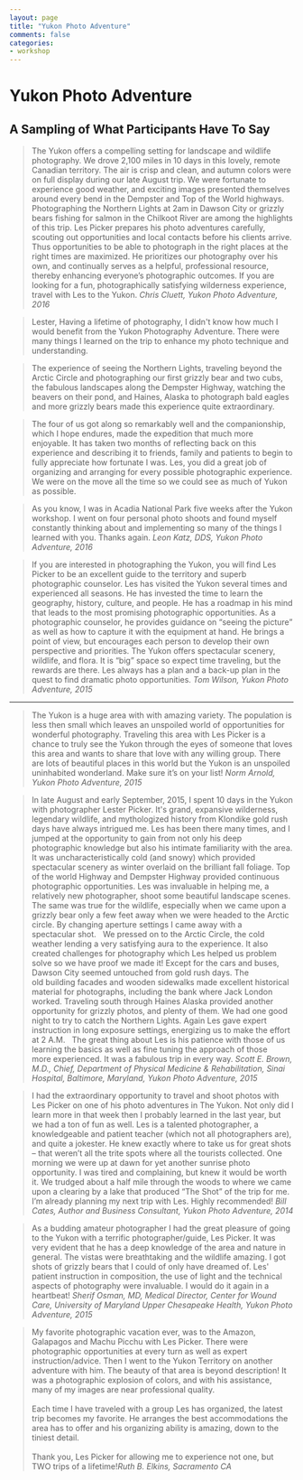 ```yaml
---
layout: page
title: "Yukon Photo Adventure"
comments: false
categories:
- workshop
---
```


# Yukon Photo Adventure

## A Sampling of What Participants Have To Say

> The Yukon offers a compelling setting for landscape and wildlife photography. We drove 2,100 miles in 10 days in this lovely, remote Canadian territory. The air is crisp and clean, and autumn colors were on full display during our late August trip. We were fortunate to experience good weather, and exciting images presented themselves around every bend in the Dempster and Top of the World highways. Photographing the Northern Lights at 2am in Dawson City or grizzly bears fishing for salmon in the Chilkoot River are among the highlights of this trip. Les Picker prepares his photo adventures carefully, scouting out opportunities and local contacts before his clients arrive. Thus opportunities to be able to photograph in the right places at the right times are maximized. He prioritizes our photography over his own, and continually serves as a helpful, professional resource, thereby enhancing everyone’s photographic outcomes. If you are looking for a fun, photographically satisfying wilderness experience, travel with Les to the Yukon.  <cite>Chris Cluett, Yukon Photo Adventure, 2016</cite>


> Lester, 
Having a lifetime of photography, I didn't know how much I would benefit from the Yukon Photography Adventure.  There were many things I learned on the trip to enhance my photo technique and understanding. 

> The experience of seeing the Northern Lights, traveling beyond the Arctic Circle and photographing our first grizzly bear and two cubs, the fabulous landscapes along the Dempster Highway, watching the beavers on their pond, and Haines, Alaska to photograph bald eagles and more grizzly bears made this experience quite extraordinary.  

> The four of us got along so remarkably well and the companionship, which I hope endures, made the expedition that much more enjoyable. It has taken two months of reflecting back on this experience and describing it to friends, family and patients to begin to fully appreciate how fortunate I was.  Les, you did a great job of organizing and arranging for every possible photographic experience.  We were on the move all the time so we could see as much of Yukon as possible. 

> As you know, I was in Acadia National Park five weeks after the Yukon workshop. I went on four personal photo shoots and found myself constantly thinking about and implementing so many of the things I learned with you. Thanks again. <cite>Leon Katz, DDS, Yukon Photo Adventure, 2016</cite>

> If you are interested in photographing the Yukon, you will find Les Picker to be an excellent guide to the territory and superb photographic counselor.  Les has visited the Yukon several times and experienced all seasons.  He has invested the time to learn the geography, history, culture, and people. He has a roadmap in his mind that leads to the most promising photographic opportunities.  As a photographic counselor, he provides guidance on “seeing the picture” as well as how to capture it with the equipment at hand.  He brings a point of view, but encourages each person to develop their own perspective and priorities.  The Yukon offers spectacular scenery, wildlife, and flora.  It is “big” space so expect time traveling, but the rewards are there.  Les always has a plan and a back-up plan in the quest to find dramatic photo opportunities.  <cite>Tom Wilson, Yukon Photo Adventure, 2015</cite> 

---
 
> The Yukon is a huge area with with amazing variety. The population is less then small which leaves an unspoiled world of opportunities for wonderful photography. Traveling this area with Les Picker is a chance to truly see the Yukon through the eyes of someone that loves this area and wants to share that love with any willing group. There are lots of beautiful places in this world but the Yukon is an unspoiled uninhabited wonderland. Make sure it’s on your list! <cite> Norm Arnold, Yukon Photo Adventure, 2015</cite>

> In late August and early September, 2015, I spent 10 days in the Yukon with photographer Lester Picker. It's grand, expansive wilderness, legendary wildlife, and mythologized history from Klondike gold rush days have always intrigued me. Les has been there many times, and I jumped at the opportunity to gain from not only his deep photographic knowledge but also his intimate familiarity with the area. It was uncharacteristically cold (and snowy) which provided spectacular scenery as winter overlaid on the brilliant fall foliage. Top of the world Highway and Dempster Highway provided continuous photographic opportunities. Les was invaluable in helping me, a relatively new photographer, shoot some beautiful landscape scenes. The same was true for the wildlife, especially when we came upon a grizzly bear only a few feet away when we were headed to the Arctic circle. By changing aperture settings I came away with a spectacular shot.
 
> We pressed on to the Arctic Circle, the cold weather lending a very satisfying aura to the experience. It also created challenges for photography which Les helped us problem solve so we have proof we made it! Except for the cars and buses, Dawson City seemed untouched from gold rush days. The old building facades and wooden sidewalks made excellent historical material for photographs, including the bank where Jack London worked. Traveling south through Haines Alaska provided another opportunity for grizzly photos, and plenty of them. We had one good night to try to catch the Northern Lights. Again Les gave expert instruction in long exposure settings, energizing us to make the effort at 2 A.M.
 
> The great thing about Les is his patience with those of us learning the basics as well as fine tuning the approach of those more experienced. It was a fabulous trip in every way. <cite>Scott E. Brown, M.D., Chief, Department of Physical Medicine & Rehabilitation, Sinai Hospital, Baltimore, Maryland, Yukon Photo Adventure, 2015</cite>

> I had the extraordinary opportunity to travel and shoot photos with Les Picker on one of his photo adventures in The Yukon. Not only did I learn more in that week then I probably learned in the last year, but we had a ton of fun as well.  Les is a talented photographer, a knowledgeable and patient teacher (which not all photographers are), and quite a jokester.  He knew exactly where to take us for great shots – that weren’t all the trite spots where all the tourists collected.  One morning we were up at dawn for yet another sunrise photo opportunity. I was tired and complaining, but knew it would be worth it. We trudged about a half mile through the woods to where we came upon a clearing by a lake that produced “The Shot” of the trip for me.  I’m already planning my next trip with Les.  Highly recommended! <cite>Bill Cates, Author and Business Consultant, Yukon Photo Adventure, 2014</cite>
 
> As a budding amateur photographer I had the great pleasure of going to the Yukon with a terrific photographer/guide, Les Picker. It was very evident that he has a deep knowledge of the area and nature in general. The vistas were breathtaking and the wildlife amazing. I got shots of grizzly bears that I could of only have dreamed of.  Les' patient  instruction in composition, the use of light and the technical aspects of photography were invaluable.  I would do it again in a heartbeat! <cite>Sherif Osman, MD, Medical Director, Center for Wound Care, University of Maryland Upper Chesapeake Health, Yukon Photo Adventure, 2015</cite>

> My favorite photographic vacation ever, was to the Amazon, Galapagos and Machu Picchu with Les Picker. There were photographic opportunities at every turn as well as expert instruction/advice. Then I went to the Yukon Territory on another adventure with him. The beauty of that area is beyond description! It was a photographic explosion of colors, and with his assistance, many of my images are near professional quality.<br><br>Each time I have traveled with a group Les has organized, the latest trip becomes my favorite. He arranges the best accommodations the area has to offer and his organizing ability is amazing, down to the tiniest detail.<br><br>Thank you, Les Picker for allowing me to experience not one, but TWO trips of a lifetime!<cite>Ruth B. Elkins, Sacramento CA</cite>

 
